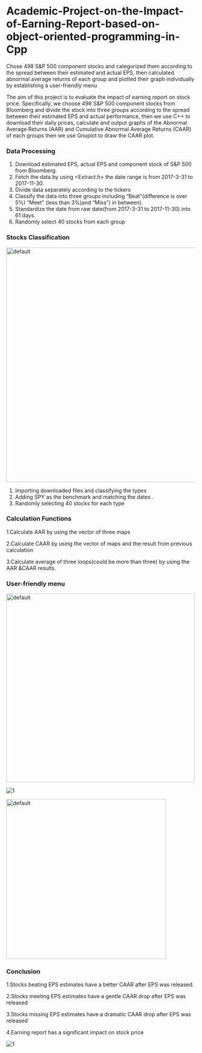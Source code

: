 # Academic-Project-on-the-Impact-of-Earning-Report-based-on-object-oriented-programming-in-Cpp


Chose 498 S&amp;P 500 component stocks and categorized them according to the spread between their estimated and actual EPS, then calculated abnormal average returns of each group and plotted their graph individually by establishing a user-friendly menu

The aim of this project is to evaluate the impact of earning report on stock price. Specifically, we choose 498 S&P 500 component stocks from Bloomberg and divide the stock into three groups according to the spread between their estimated EPS and actual performance, then we use C++ to download their daily prices, calculate and output graphs of the Abnormal Average Returns (AAR) and Cumulative Abnormal Average Returns (CAAR) of each groups then we use Gnuplot to draw the CAAR plot.

### Data Processing
1. Download estimated EPS, actual EPS and component stock of S&P 500 from Bloomberg. 
2. Fetch the data by using <Extract.h> the date range is from  2017-3-31 to 2017-11-30.
3. Divide data separately according to the tickers
4. Classify the data into three groups including “Beat”(difference is over 5%) “Meet” (less than 3%)and “Miss”( in between).
5. Standardize the date from raw date(from  2017-3-31 to 2017-11-30) into 61 days.
6. Randomly select 40 stocks from each group


### Stocks Classification

<img width="623" alt="default" src="https://user-images.githubusercontent.com/33269462/44006748-a935f230-9e57-11e8-9638-2077f683f959.png">

1. Importing downloaded files and classifying the types
2. Adding SPY as the benchmark and matching the dates .
3. Randomly selecting 40 stocks for each type


### Calculation Functions
1.Calculate AAR by using the vector of three maps

2.Calculate CAAR by using the vector of maps and the result from previous calculation

3.Calculate average of three loops(could be more than three) by using the AAR &CAAR results.




### User-friendly menu
<img width="501" alt="default" src="https://user-images.githubusercontent.com/33269462/44006788-03eb227c-9e58-11e8-9b17-4fe4eef0d5f6.png">

![1](https://user-images.githubusercontent.com/33269462/44006792-2da2d010-9e58-11e8-9472-bcd43228b46d.png)

<img width="425" alt="default" src="https://user-images.githubusercontent.com/33269462/44006827-bd0991b2-9e58-11e8-9826-b2f4005b6bdd.png">


### Conclusion
1.Stocks beating EPS estimates have a better CAAR after EPS was released.

2.Stocks meeting EPS estimates have a gentle CAAR drop after EPS was released 

3.Stocks missing EPS estimates have a dramatic CAAR drop after EPS was released

4.Earning report has a significant impact on stock price

![1](https://user-images.githubusercontent.com/33269462/44006834-d5ab9a76-9e58-11e8-9647-f4e4fd5fc638.png)






